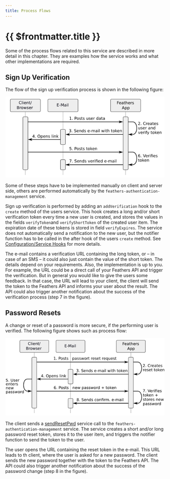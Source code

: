 ```yaml
---
title: Process Flows
---
```


# {{ $frontmatter.title }}

Some of the process flows related to this service are described in more detail in this chapter. They are examples how the service works and what other implementations are required.

## Sign Up Verification

The flow of the sign up verification process is shown in the following figure:

![resendVerifySignup.png](./images/resendVerifySignup.png)

Some of these steps have to be implemented manually on client and server side, others are performed automatically by the `feathers-authentication-management` service.

Sign up verification is performed by adding an `addVerification` hook to the `create` method of the users service. This hook creates a long and/or short verification token every time a new user is created, and stores the values in the fields `verifyToken`and `verifyShortToken` of the created user item. The expiration date of these tokens is stored in field `verifyExpires`. The service does not automatically send a notification to the new user, but the notifier function has to be called in the after hook of the users `create` method. See [Configuration/Service Hooks](./configuration#service-hooks) for more details.

The e-mail contains a verification URL containing the long token, or – in case of an SMS – it could also just contain the value of the short token. The details depend on your requirements. Also, the implementation is up to you. For example, the URL could be a direct call of your Feathers API and trigger the verification. But in general you would like to give the users some feedback. In that case, the URL will lead to your client, the client will send the token to the Feathers API and informs your user about the result. The API could also trigger another notification about the success of the verification process (step 7 in the figure).

## Password Resets

A change or reset of a password is more secure, if the performing user is verified. The following figure shows such as process flow:

![sendResetPwd.png](./images/sendResetPwd.png)

The client sends a [sendResetPwd](./service-calls#sendresetpwd) service call to the `feathers-authentication-management` service. The service creates a short and/or long password reset token, stores it to the user item, and triggers the notifier function to send the token to the user.

The user opens the URL containing the reset token in the e-mail. This URL leads to th client, where the user is asked for a new password. The client sends the new password together with the token to the Feathers API. The API could also trigger another notification about the success of the password change (step 8 in the figure).
